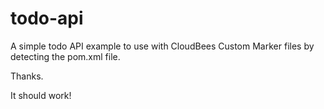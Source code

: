todo-api
========
A simple todo API example to use with CloudBees Custom Marker files by detecting the pom.xml file.

Thanks.

It should work!


